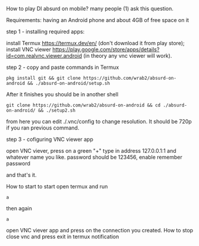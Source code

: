 How to play DI absurd on mobile?
many people (1) ask this question. 

Requirements: 
having an Android phone and about 4GB of free space on it

  step 1 - installing required apps:

install Termux https://termux.dev/en/ (don't download it from play store);
install VNC viewer https://play.google.com/store/apps/details?id=com.realvnc.viewer.android (in theory any vnc viewer will work).

  step 2 - copy and paste commands in Termux
  
```
pkg install git && git clone https://github.com/wrab2/absurd-on-android && ./absurd-on-android/setup.sh
```

After it finishes you should be in another shell

```
git clone https://github.com/wrab2/absurd-on-android && cd ./absurd-on-android/ && ./setup2.sh
```

from here you can edit ./.vnc/config to change resolution. It should be 720p if you ran previous command.

step 3 - cofiguring VNC viewer app

open VNC viever, press on a green "+"
type in address 127.0.0.1:1 and whatever name you like.
password should be 123456, enable remember password

and that's it.

How to start
 to start open termux and run
  ``` 
  a
  ```
  then again
  ``` 
  a
  ``` 
  open VNC viever app and press on the connection you created.
How to stop 
  close vnc and press exit in termux notification  
